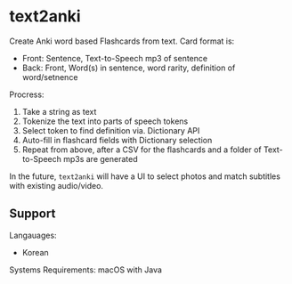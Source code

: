 # text2anki

Create Anki word based Flashcards from text. Card format is:

- Front: Sentence, Text-to-Speech mp3 of sentence
- Back: Front, Word(s) in sentence, word rarity, definition of word/setnence

Procress:

1. Take a string as text
1. Tokenize the text into parts of speech tokens
1. Select token to find definition via. Dictionary API
1. Auto-fill in flashcard fields with Dictionary selection
1. Repeat from above, after a CSV for the flashcards and a folder of Text-to-Speech mp3s are generated

In the future, `text2anki` will have a UI to select photos and match subtitles with existing audio/video.

## Support

Langauages:

- Korean

Systems Requirements: macOS with Java
